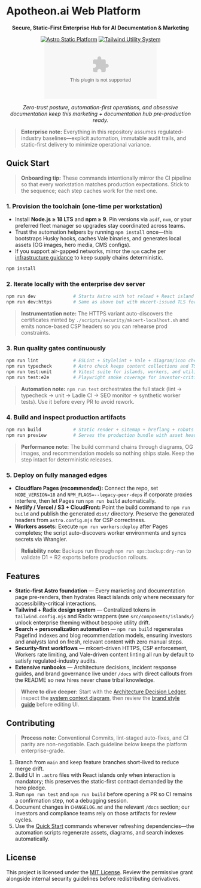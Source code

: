 # Apotheon.ai Web Platform

<div align="center">

<strong>Secure, Static-First Enterprise Hub for AI Documentation &amp; Marketing</strong>

[![Astro Static Platform](https://img.shields.io/badge/Astro-Static%20Sites-BC52EE?logo=astro&logoColor=white)](https://astro.build/)
[![Tailwind Utility System](https://img.shields.io/badge/Tailwind-Design%20Tokens-38BDF8?logo=tailwindcss&logoColor=white)](https://tailwindcss.com/)
[![GitHub Repo stars](https://img.shields.io/github/stars/apotheon-ai/apotheon.ai?style=social)](https://github.com/apotheon-ai/apotheon.ai/stargazers)

<em>Zero-trust posture, automation-first operations, and obsessive documentation keep this marketing + documentation hub pre-production ready.</em>

</div>

> **Enterprise note:** Everything in this repository assumes regulated-industry baselines—explicit automation, immutable audit trails, and static-first delivery to minimize operational variance.

## Quick Start

> **Onboarding tip:** These commands intentionally mirror the CI pipeline so that every workstation matches production expectations. Stick to the sequence; each step caches work for the next one.

### 1. Provision the toolchain (one-time per workstation)

- Install **Node.js ≥ 18 LTS** and **npm ≥ 9**. Pin versions via `asdf`, `nvm`, or your preferred fleet manager so upgrades stay coordinated across teams.
- Trust the automation helpers by running `npm install` once—this bootstraps Husky hooks, caches Vale binaries, and generates local assets (OG images, hero media, CMS configs).
- If you support air-gapped networks, mirror the `npm` cache per [infrastructure guidance](docs/infra/ALTERNATIVES.md) to keep supply chains deterministic.

```bash
npm install
```

### 2. Iterate locally with the enterprise dev server

```bash
npm run dev              # Starts Astro with hot reload + React island hydration
npm run dev:https        # Same as above but with mkcert-issued TLS for CSP parity
```

> **Instrumentation note:** The HTTPS variant auto-discovers the certificates minted by `./scripts/security/mkcert-localhost.sh` and emits nonce-based CSP headers so you can rehearse prod constraints.

### 3. Run quality gates continuously

```bash
npm run lint             # ESLint + Stylelint + Vale + diagram/icon checks (mirrors CI)
npm run typecheck        # Astro check keeps content collections and TS types in sync
npm run test:unit        # Vitest suite for islands, workers, and utilities
npm run test:e2e         # Playwright smoke coverage for investor-critical funnels
```

> **Automation note:** `npm run test` orchestrates the full stack (lint → typecheck → unit → Ladle CI → SEO monitor → synthetic worker tests). Use it before every PR to avoid rework.

### 4. Build and inspect production artifacts

```bash
npm run build            # Static render + sitemap + hreflang + robots + Pagefind index + SEO verification
npm run preview          # Serves the production bundle with asset headers and CSP enforced
```

> **Performance note:** The build command chains through diagrams, OG images, and recommendation models so nothing ships stale. Keep the step intact for deterministic releases.

### 5. Deploy on fully managed edges

- **Cloudflare Pages (recommended):** Connect the repo, set `NODE_VERSION=18` and `NPM_FLAGS=--legacy-peer-deps` if corporate proxies interfere, then let Pages run `npm run build` automatically.
- **Netlify / Vercel / S3 + CloudFront:** Point the build command to `npm run build` and publish the generated `dist/` directory. Preserve the generated headers from `astro.config.mjs` for CSP correctness.
- **Workers assets:** Execute `npm run workers:deploy` after Pages completes; the script auto-discovers worker environments and syncs secrets via Wrangler.

> **Reliability note:** Backups run through `npm run ops:backup:dry-run` to validate D1 + R2 exports before production rollouts.

## Features

- **Static-first Astro foundation** — Every marketing and documentation page pre-renders, then hydrates React islands only where necessary for accessibility-critical interactions.
- **Tailwind + Radix design system** — Centralized tokens in `tailwind.config.mjs` and Radix wrappers (see `src/components/islands/`) unlock enterprise theming without bespoke utility drift.
- **Search + personalization automation** — `npm run build` regenerates Pagefind indexes and blog recommendation models, ensuring investors and analysts land on fresh, relevant content with zero manual steps.
- **Security-first workflows** — mkcert-driven HTTPS, CSP enforcement, Workers rate limiting, and Vale-driven content linting all run by default to satisfy regulated-industry audits.
- **Extensive runbooks** — Architecture decisions, incident response guides, and brand governance live under `/docs` with direct callouts from the README so new hires never chase tribal knowledge.

> **Where to dive deeper:** Start with the [Architecture Decision Ledger](docs/architecture/DECISIONS.md), inspect the [system context diagram](docs/architecture/system-context.svg), then review the [brand style guide](docs/brand/STYLEGUIDE.md) before editing UI.

## Contributing

> **Process note:** Conventional Commits, lint-staged auto-fixes, and CI parity are non-negotiable. Each guideline below keeps the platform enterprise-grade.

1. Branch from `main` and keep feature branches short-lived to reduce merge drift.
2. Build UI in `.astro` files with React islands only when interaction is mandatory; this preserves the static-first contract demanded by the hero pledge.
3. Run `npm run test` and `npm run build` before opening a PR so CI remains a confirmation step, not a debugging session.
4. Document changes in `CHANGELOG.md` and the relevant `/docs` section; our investors and compliance teams rely on those artifacts for review cycles.
5. Use the [Quick Start](#quick-start) commands whenever refreshing dependencies—the automation scripts regenerate assets, diagrams, and search indexes automatically.

## License

This project is licensed under the [MIT License](LICENSE). Review the permissive grant alongside internal security guidelines before redistributing derivatives.
